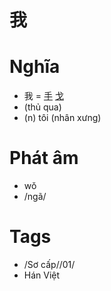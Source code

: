 # 我

# Nghĩa
* 我 = [手](手.md) [戈](戈.md)
* (thủ qua)
* (n) tôi (nhân xưng)

# Phát âm
* wǒ
*  /ngã/

# Tags
* /Sơ cấp//01/
*  Hán Việt

